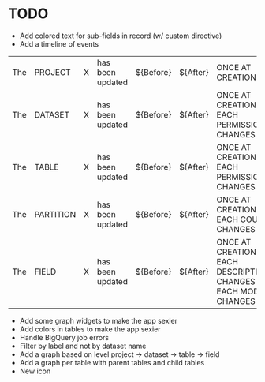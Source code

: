 # TODO

* Add colored text for sub-fields in record (w/ custom directive)
* Add a timeline of events

|     |           |   |                  |           |          |                                                                 |
|-----|-----------|---|------------------|-----------|----------|-----------------------------------------------------------------|
| The | PROJECT   | X | has been updated | ${Before} | ${After} | ONCE AT CREATION                                                |
| The | DATASET   | X | has been updated | ${Before} | ${After} | ONCE AT CREATION / EACH PERMISSION CHANGES                      |
| The | TABLE     | X | has been updated | ${Before} | ${After} | ONCE AT CREATION / EACH PERMISSION CHANGES                      |
| The | PARTITION | X | has been updated | ${Before} | ${After} | ONCE AT CREATION / EACH COUNT CHANGES                           |
| The | FIELD     | X | has been updated | ${Before} | ${After} | ONCE AT CREATION / EACH DESCRIPTION CHANGES / EACH MODE CHANGES |

* Add some graph widgets to make the app sexier
* Add colors in tables to make the app sexier
* Handle BigQuery job errors
* Filter by label and not by dataset name
* Add a graph based on level project -> dataset -> table -> field
* Add a graph per table with parent tables and child tables
* New icon